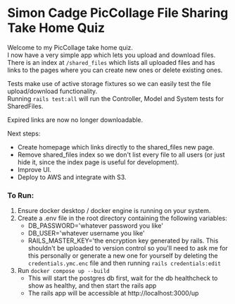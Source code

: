 # Simon Cadge PicCollage File Sharing Take Home Quiz

Welcome to my PicCollage take home quiz.  
I now have a very simple app which lets you upload and download files. There is an index at `/shared_files` which lists all uploaded files and has links to the pages where you can create new ones or delete existing ones.  

Tests make use of active storage fixtures so we can easily test the file upload/download functionality.  
Running `rails test:all` will run the Controller, Model and System tests for SharedFiles.  

Expired links are now no longer downloadable.

Next steps:  
 - Create homepage which links directly to the shared_files new page.
 - Remove shared_files index so we don't list every file to all users (or just hide it, since the index page is useful for development).
 - Improve UI.
 - Deploy to AWS and integrate with S3.

### To Run:
 1. Ensure docker desktop / docker engine is running on your system.
 2. Create a .env file in the root directory containing the following variables:
    - DB_PASSWORD='whatever password you like'
    - DB_USER='whatever username you like'
    - RAILS_MASTER_KEY='the encryption key generated by rails. This shouldn't be uploaded to version control so you'll need to ask me for this personally or generate a new one for yourself by deleting the `credentials.ymc.enc` file and then running `rails credentials:edit`
 3. Run `docker compose up --build`
    - This will start the postgres db first, wait for the db healthcheck to show as healthy, and then start the rails app
    - The rails app will be accessible at http://localhost:3000/up